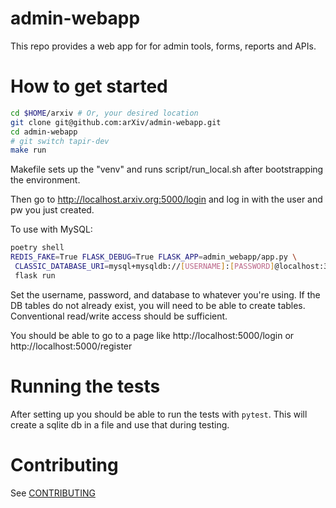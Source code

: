 # admin-webapp

This repo provides a web app for for admin tools, forms, reports and APIs.

# How to get started
```bash
cd $HOME/arxiv # Or, your desired location
git clone git@github.com:arXiv/admin-webapp.git
cd admin-webapp
# git switch tapir-dev
make run
```

Makefile sets up the "venv" and runs script/run_local.sh after bootstrapping the environment.

Then go to http://localhost.arxiv.org:5000/login and log in with the user and pw you just created.

To use with MySQL:

```bash
poetry shell
REDIS_FAKE=True FLASK_DEBUG=True FLASK_APP=admin_webapp/app.py \
 CLASSIC_DATABASE_URI=mysql+mysqldb://[USERNAME]:[PASSWORD]@localhost:3306/[DATABASE] \
 flask run
```
Set the username, password, and database to whatever you're using. If
the DB tables do not already exist, you will need to be able to
create tables. Conventional read/write access should be sufficient.

You should be able to go to a page like  http://localhost:5000/login  or  http://localhost:5000/register

# Running the tests

After setting up you should be able to run the tests with
`pytest`. This will create a sqlite db in a file and use that during
testing.

# Contributing
See [CONTRIBUTING](./CONTRIBUTING.md)
